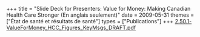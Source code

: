 +++
title = "Slide Deck for Presenters: Value for Money: Making Canadian Health Care Stronger (En anglais seulement)"
date = 2009-05-31
themes = ["État de santé et résultats de santé"]
types = ["Publications"]
+++
[2.50.1-ValueForMoney\_HCC\_Figures\_KeyMsgs\_DRAFT.pdf](/files/2.50.1-ValueForMoney_HCC_Figures_KeyMsgs_DRAFT.pdf)
